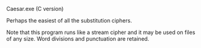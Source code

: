 Caesar.exe (C version)

Perhaps the easiest of all the substitution ciphers.

Note that this program runs like a stream cipher and it may be used on files of any size.
Word divisions and punctuation are retained.
